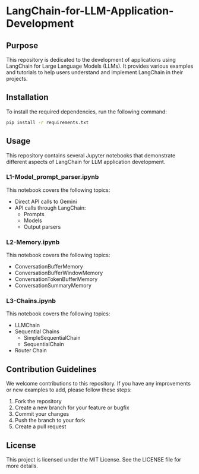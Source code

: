 # LangChain-for-LLM-Application-Development

## Purpose
This repository is dedicated to the development of applications using LangChain for Large Language Models (LLMs). It provides various examples and tutorials to help users understand and implement LangChain in their projects.

## Installation
To install the required dependencies, run the following command:
```bash
pip install -r requirements.txt
```

## Usage
This repository contains several Jupyter notebooks that demonstrate different aspects of LangChain for LLM application development.

### L1-Model_prompt_parser.ipynb
This notebook covers the following topics:
- Direct API calls to Gemini
- API calls through LangChain:
  - Prompts
  - Models
  - Output parsers

### L2-Memory.ipynb
This notebook covers the following topics:
- ConversationBufferMemory
- ConversationBufferWindowMemory
- ConversationTokenBufferMemory
- ConversationSummaryMemory

### L3-Chains.ipynb
This notebook covers the following topics:
- LLMChain
- Sequential Chains
  - SimpleSequentialChain
  - SequentialChain
- Router Chain

## Contribution Guidelines
We welcome contributions to this repository. If you have any improvements or new examples to add, please follow these steps:
1. Fork the repository
2. Create a new branch for your feature or bugfix
3. Commit your changes
4. Push the branch to your fork
5. Create a pull request

## License
This project is licensed under the MIT License. See the LICENSE file for more details.
